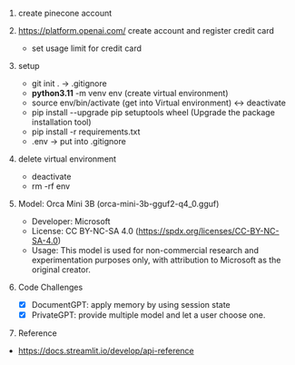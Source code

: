 1. create pinecone account

2. https://platform.openai.com/ create account and register credit card

   - set usage limit for credit card

3. setup

   - git init . -> .gitignore
   - **python3.11** -m venv env (create virtual environment)
   - source env/bin/activate (get into Virtual environment) ↔︎ deactivate
   - pip install --upgrade pip setuptools wheel (Upgrade the package installation tool)
   - pip install -r requirements.txt
   - .env → put into .gitignore

4. delete virtual environment

   - deactivate
   - rm -rf env

5. Model: Orca Mini 3B (orca-mini-3b-gguf2-q4_0.gguf)

   - Developer: Microsoft
   - License: CC BY-NC-SA 4.0 (https://spdx.org/licenses/CC-BY-NC-SA-4.0)
   - Usage: This model is used for non-commercial research and experimentation purposes only, with attribution to Microsoft as the original creator.

6. Code Challenges

   - [x] DocumentGPT: apply memory by using session state
   - [x] PrivateGPT: provide multiple model and let a user choose one.

7. Reference

- https://docs.streamlit.io/develop/api-reference
